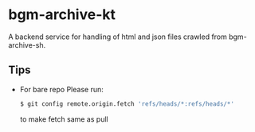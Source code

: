 # bgm-archive-kt

A backend service for handling of html and json files crawled from bgm-archive-sh.

## Tips

* For bare repo
  Please run: 
  ```bash
  $ git config remote.origin.fetch 'refs/heads/*:refs/heads/*'
  ```
  to make fetch same as pull